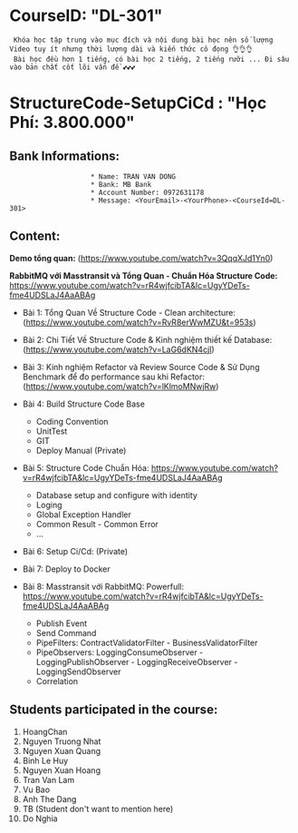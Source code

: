 # CourseID: "DL-301" 
     Khóa học tập trung vào mục đích và nội dung bài học nên số lượng Video tuy ít nhưng thời lượng dài và kiến thức cô đọng 👌👌👌
     Bài học đều hơn 1 tiếng, có bài học 2 tiếng, 2 tiếng rưỡi ... Đi sâu vào bản chất cốt lõi vấn đề 💕💕💕
# StructureCode-SetupCiCd : "Học Phí: 3.800.000"
  ## Bank Informations:  
                        * Name: TRAN VAN DONG 
                        * Bank: MB Bank
                        * Account Number: 0972631178
                        * Message: <YourEmail>-<YourPhone>-<CourseId=DL-301>

  ## Content:
  
<b>Demo tổng quan:</b> (https://www.youtube.com/watch?v=3QqqXJd1Yn0)

<b>RabbitMQ với Masstransit và Tổng Quan - Chuẩn Hóa Structure Code:</b> https://www.youtube.com/watch?v=rR4wjfcibTA&lc=UgyYDeTs-fme4UDSLaJ4AaABAg
    
- Bài 1: Tổng Quan Về Structure Code - Clean architecture: (https://www.youtube.com/watch?v=RvR8erWwMZU&t=953s)
    
- Bài 2: Chi Tiết Về Structure Code & Kinh nghiệm thiết kế Database: (https://www.youtube.com/watch?v=LaG6dKN4cjI)
    
- Bài 3: Kinh nghiệm Refactor và Review Source Code & Sử Dụng Benchmark để đo performance sau khi Refactor: (https://www.youtube.com/watch?v=lKlmoMNwjRw)
    
- Bài 4: Build Structure Code Base
  + Coding Convention
  + UnitTest
  + GIT
  + Deploy Manual (Private)

- Bài 5: Structure Code Chuẩn Hóa: https://www.youtube.com/watch?v=rR4wjfcibTA&lc=UgyYDeTs-fme4UDSLaJ4AaABAg
  + Database setup and configure with identity
  + Loging
  + Global Exception Handler
  + Common Result - Common Error
  + ...

- Bài 6: Setup Ci/Cd: (Private)
- Bài 7: Deploy to Docker
- Bài 8: Masstransit với RabbitMQ: Powerfull: https://www.youtube.com/watch?v=rR4wjfcibTA&lc=UgyYDeTs-fme4UDSLaJ4AaABAg
  + Publish Event
  + Send Command
  + PipeFilters: ContractValidatorFilter - BusinessValidatorFilter
  + PipeObservers: LoggingConsumeObserver - LoggingPublishObserver - LoggingReceiveObserver - LoggingSendObserver
  + Correlation

## Students participated in the course:
  1. HoangChan
  2. Nguyen Truong Nhat
  3. Nguyen Xuan Quang
  4. Binh Le Huy
  5. Nguyen Xuan Hoang
  6. Tran Van Lam
  7. Vu Bao
  8. Anh The Dang
  9. TB (Student don't want to mention here)
  10. Do Nghia
